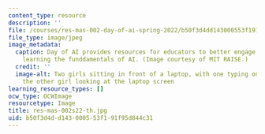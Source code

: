 ```yaml
---
content_type: resource
description: ''
file: /courses/res-mas-002-day-of-ai-spring-2022/b50f3d4dd143000553f191f95d844c31_res-mas-002s22-th.jpg
file_type: image/jpeg
image_metadata:
  caption: Day of AI provides resources for educators to better engage children in
    learning the funddamentals of AI. (Image courtesy of MIT RAISE.)
  credit: ''
  image-alt: Two girls sitting in front of a laptop, with one typing on laptop and
    the other girl looking at the laptop screen
learning_resource_types: []
ocw_type: OCWImage
resourcetype: Image
title: res-mas-002s22-th.jpg
uid: b50f3d4d-d143-0005-53f1-91f95d844c31
---
```

